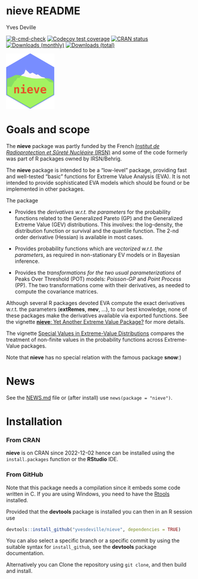 nieve README
================
Yves Deville

<!-- badges: start -->

[![R-cmd-check](https://github.com/yvesdeville/nieve/actions/workflows/check.yml/badge.svg)](https://github.com/yvesdeville/nieve/actions/workflows/check.yml)
[![Codecov test
coverage](https://codecov.io/gh/yvesdeville/nieve/branch/main/graph/badge.svg)](https://app.codecov.io/gh/yvesdeville/nieve?branch=main)
[![CRAN
status](https://www.r-pkg.org/badges/version/nieve)](https://cran.r-project.org/package=nieve)
[![Downloads
(monthly)](https://cranlogs.r-pkg.org/badges/nieve?color=brightgreen)](https://cran.r-project.org/package=nieve)
[![Downloads
(total)](https://cranlogs.r-pkg.org/badges/grand-total/nieve?color=brightgreen)](https://cran.r-project.org/package=nieve)
<!-- badges: end -->

<img src="inst/images/nieve.png" height = "150" align="center"/>

# Goals and scope

The **nieve** package was partly funded by the French [*Institut de
Radioprotection et Sûreté Nucléaire* (IRSN)](https://www.irsn.fr/) and
some of the code formerly was part of R packages owned by IRSN/Behrig.

The **nieve** package is intended to be a “low-level” package, providing
fast and well-tested “basic” functions for Extreme Value Analysis (EVA).
It is not intended to provide sophisticated EVA models which should be
found or be implemented in other packages.

The package

- Provides the *derivatives w.r.t. the parameters* for the probability
  functions related to the Generalized Pareto (GP) and the Generalized
  Extreme Value (GEV) distributions. This involves: the log-density, the
  distribution function or survival and the quantile function. The 2-nd
  order derivative (Hessian) is available in most cases.

- Provides probability functions which are *vectorized w.r.t. the
  parameters*, as required in non-stationary EV models or in Bayesian
  inference.

- Provides the *transformations for the two usual parameterizations* of
  Peaks Over Threshold (POT) models: *Poisson-GP* and *Point Process*
  (PP). The two transformations come with their derivatives, as needed
  to compute the covariance matrices.

Although several R packages devoted EVA compute the exact derivatives
w.r.t. the parameters (**extRemes**, **mev**, …), to our best knowledge,
none of these packages make the derivatives available via exported
functions. See the vignette [**nieve**: Yet Another Extreme Value
Package?](https://github.com/yvesdeville/nieve/blob/main/vignettes/nieve.pdf)
for more details.

The vignette [Special Values in Extreme-Value
Distributions](https://github.com/yvesdeville/nieve/blob/main/inst/noncranVignettes/nonFiniteValues.html)
compares the treatment of non-finite values in the probability functions
across Extreme-Value packages.

Note that **nieve** has no special relation with the famous package
**snow**:)

# News

See the
[NEWS.md](https://github.com/yvesdeville/nieve/blob/main/NEWS.md) file
or (after install) use `news(package = "nieve")`.

# Installation

### From CRAN

**nieve** is on CRAN since 2022-12-02 hence can be installed using the
`install.packages` function or the **RStudio** IDE.

### From GitHub

Note that this package needs a compilation since it embeds some code
written in C. If you are using Windows, you need to have the
[Rtools](https://cran.r-project.org/bin/windows/Rtools) installed.

Provided that the **devtools** package is installed you can then in an R
session use

``` r
devtools::install_github("yvesdeville/nieve", dependencies = TRUE)
```

You can also select a specific branch or a specific commit by using the
suitable syntax for `install_github`, see the **devtools** package
documentation.

Alternatively you can Clone the repository using `git clone`, and then
build and install.
